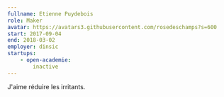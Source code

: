 ```yaml
---
fullname: Etienne Puydebois
role: Maker
avatar: https://avatars3.githubusercontent.com/rosedeschamps?s=600
start: 2017-09-04
end: 2018-03-02
employer: dinsic
startups:
    - open-academie:
        inactive
---
```


J'aime réduire les irritants.
